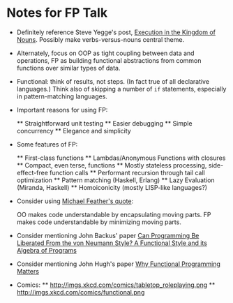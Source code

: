 Notes for FP Talk
=================

* Definitely reference Steve Yegge's post, [Execution in the Kingdom of 
  Nouns][sy1].  Possibly make verbs-versus-nouns central theme.

* Alternately, focus on OOP as tight coupling between data and operations, FP
  as building functional abstractions from common functions over similar types
  of data.

* Functional: think of results, not steps.  (In fact true of all declarative
  languages.)  Think also of skipping a number of `if` statements, especially
  in pattern-matching languages.

* Important reasons for using FP:

  ** Straightforward unit testing
  ** Easier debugging
  ** Simple concurrency
  ** Elegance and simplicity

* Some features of FP:

  ** First-class functions
  ** Lambdas/Anonymous Functions with closures
  ** Compact, even terse, functions
  ** Mostly stateless processing, side-effect-free function calls
  ** Performant recursion through tail call optimization
  ** Pattern matching (Haskell, Erlang)
  ** Lazy Evaluation (Miranda, Haskell)
  ** Homoiconicity (mostly LISP-like languages?)


* Consider using [Michael Feather's quote][mf1]: 

    OO makes code understandable by encapsulating moving parts.  FP makes code 
    understandable by minimizing moving parts.

* Consider mentioning John Backus' paper [Can Programming Be Liberated From the
  von Neumann Style? A Functional Style and its Algebra of Programs][jb1]

* Consider mentioning John Hugh's paper [Why Functional Programming 
  Matters][jh1]
  
* Comics:
  ** http://imgs.xkcd.com/comics/tabletop_roleplaying.png
  ** http://imgs.xkcd.com/comics/functional.png



  [mf1]: https://twitter.com/mfeathers/status/29581296216
  [sy1]: http://steve-yegge.blogspot.com/2006/03/execution-in-kingdom-of-nouns.html
  [jb1]: http://www.stanford.edu/class/cs242/readings/backus.pdf
  [jh1]: http://www.cs.kent.ac.uk/people/staff/dat/miranda/whyfp90.pdf